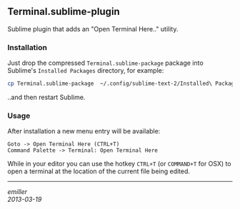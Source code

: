 ## Terminal.sublime-plugin

Sublime plugin that adds an "Open Terminal Here.." utility.

### Installation

Just drop the compressed `Terminal.sublime-package` package into Sublime's
`Installed Packages` directory, for example:

```bash
cp Terminal.sublime-package  ~/.config/sublime-text-2/Installed\ Packages/
```

..and then restart Sublime. 

### Usage

After installation a new menu entry will be available:

    Goto -> Open Terminal Here (CTRL+T)
    Command Palette -> Terminal: Open Terminal Here

While in your editor you can use the hotkey `CTRL+T` (or `COMMAND+T` for OSX)
to open a terminal at the location of the current file being edited. 
***

_emiller_  
_2013-03-19_

